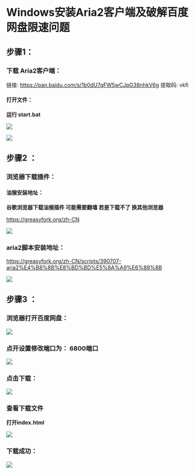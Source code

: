 # Windows安装Aria2客户端及破解百度网盘限速问题

## 步骤1：

### 下载 Aria2客户端：

链接: https://pan.baidu.com/s/1b0dU7qFW5wCJpG38nhkV6g 提取码: vkfi 

#### 打开文件：

**运行 start.bat**

![](https://i.loli.net/2019/11/28/HJsQAFU742OVCe1.png)

![](https://i.loli.net/2019/11/28/KfsedG5u8DX2yNO.png)



## 步骤2 ：

### 浏览器下载插件：



#### 油猴安装地址：

**谷歌浏览器下载油猴插件 可能需要翻墙  若是下载不了  换其他浏览器**

https://greasyfork.org/zh-CN

![](https://i.loli.net/2019/11/28/pvcqgxGFK97EoXw.png)



### aria2脚本安装地址：

https://greasyfork.org/zh-CN/scripts/390707-aria2%E4%B8%8B%E8%BD%BD%E5%8A%A9%E6%89%8B

![](https://i.loli.net/2019/11/28/e9AOIqHXJyvzpYm.png)



## 步骤3 ：

### 浏览器打开百度网盘：

![](https://i.loli.net/2019/11/28/Azr3KtZ5WliMQR6.png)

### 

### 点开设置修改端口为： 6800端口

![](https://i.loli.net/2019/11/28/NoKYtg1ciTIw9Ul.png)



### 点击下载：

![](https://i.loli.net/2019/11/28/XaLd2Os4rt3JyWf.png)



### 查看下载文件

**打开index.html**

![](https://i.loli.net/2019/11/28/ji2GhaRJBF4kzPf.png)

### 下载成功：

![](https://i.loli.net/2019/11/28/AtmXD6Y2IMcTObW.png)


